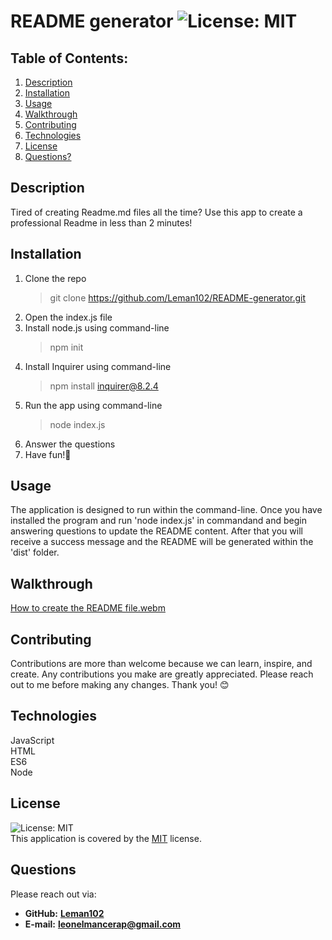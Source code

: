 # README generator  ![License: MIT](https://img.shields.io/badge/License-MIT-yellow.svg)
## Table of Contents:
1. [Description](#description) 
2. [Installation](#installation)
3. [Usage](#usage)
4. [Walkthrough](#walkthrough)
5. [Contributing](#contributing)
6. [Technologies](#technologies)
7. [License](#license)
8. [Questions?](#questions)

## Description
Tired of creating Readme.md files all the time? Use this app to create a professional Readme in less than 2 minutes!
## Installation
1. Clone the repo
   > git clone https://github.com/Leman102/README-generator.git
2. Open the index.js file
3. Install node.js using command-line
   > npm init
4. Install Inquirer using command-line
   > npm install inquirer@8.2.4
5. Run the app using command-line
   > node index.js
6. Answer the questions
7. Have fun!🤘
## Usage
The application is designed to run within the command-line. Once you have installed the program and run 'node index.js' in commandand and begin answering questions to update the README content. After that you will receive a success message and the README will be generated within the 'dist' folder.
## Walkthrough
[How to create the README file.webm](https://user-images.githubusercontent.com/64149102/177218513-2371f654-3168-435d-b236-f434ac43116a.webm)
## Contributing
Contributions are more than welcome because we can learn, inspire, and create. Any contributions you make are greatly appreciated.
Please reach out to me before making any changes.
Thank you! 😊
## Technologies
JavaScript<br>HTML<br>ES6<br>Node
## License
![License: MIT](https://img.shields.io/badge/License-MIT-yellow.svg)
<br />
This application is covered by the [MIT](https://choosealicense.com/licenses/) license.
## Questions
Please reach out via:
- **GitHub:**
  **[Leman102](https://github.com/Leman102)**
- **E-mail:**
  **leonelmancerap@gmail.com**
